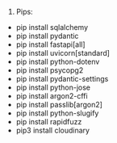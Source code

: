 1. Pips:
- pip install sqlalchemy
- pip install pydantic
- pip install fastapi[all]
- pip install uvicorn[standard]
- pip install python-dotenv
- pip install psycopg2
- pip install pydantic-settings
- pip install python-jose
- pip install argon2-cffi
- pip install passlib[argon2]
- pip install python-slugify
- pip install rapidfuzz
- pip3 install cloudinary
